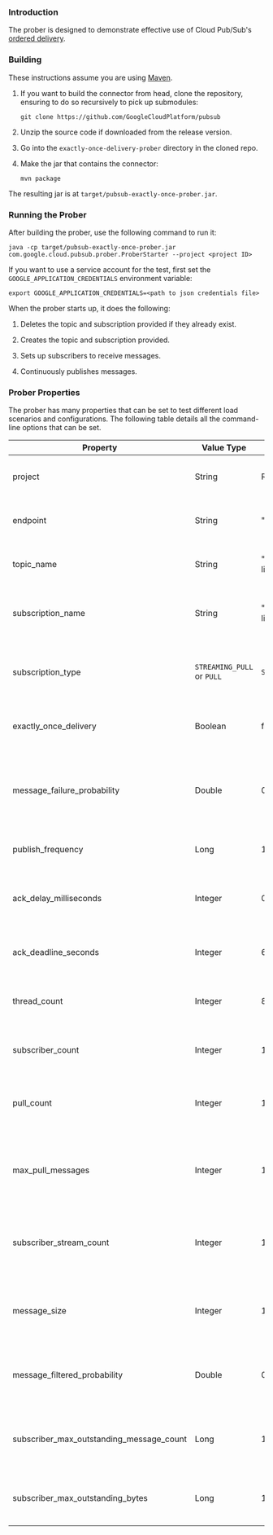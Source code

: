 ### Introduction

The prober is designed to demonstrate effective use of Cloud Pub/Sub's
[ordered delivery](https://cloud.google.com/pubsub/docs/ordering).

### Building

These instructions assume you are using [Maven](https://maven.apache.org/).

1. If you want to build the connector from head, clone the repository, ensuring
    to do so recursively to pick up submodules:

    `git clone https://github.com/GoogleCloudPlatform/pubsub`

2. Unzip the source code if downloaded from the release version.

3. Go into the `exactly-once-delivery-prober` directory in the cloned repo.

4. Make the jar that contains the connector:

    `mvn package`

The resulting jar is at `target/pubsub-exactly-once-prober.jar`.

### Running the Prober

After building the prober, use the following command to run it:

`java -cp target/pubsub-exactly-once-prober.jar com.google.cloud.pubsub.prober.ProberStarter --project <project ID>`

If you want to use a service account for the test, first set the
`GOOGLE_APPLICATION_CREDENTIALS` environment variable:

`export GOOGLE_APPLICATION_CREDENTIALS=<path to json credentials file>`

When the prober starts up, it does the following:

1.  Deletes the topic and subscription provided if they already exist.

2.  Creates the topic and subscription provided.

3.  Sets up subscribers to receive messages.

4.  Continuously publishes messages.

### Prober Properties

The prober has many properties that can be set to test different load scenarios
and configurations. The following table details all the command-line options
that can be set.

| Property                                 | Value Type                 | Default                                  | Description                                                                                                                  |
|------------------------------------------|----------------------------|------------------------------------------|------------------------------------------------------------------------------------------------------------------------------|
| project                                  | String                     | REQUIRED (No default)                    | The project ID in which to create the topic and subscription.                                                                |
| endpoint                                 | String                     | "pubsub.googleapis.com:443"              | The Cloud Pub/Sub endpoint to send requests to.                                                                              |
| topic_name                               | String                     | "cloud-pubsub-client-library-prober"     | The name of the topic to create and publish messages to.                                                                     |
| subscription_name                        | String                     | "cloud-pubsub-client-library-prober-sub" | The name of the subscription to create and to receive messages from.                                                         |
| subscription_type                        | `STREAMING_PULL` or `PULL` | `STREAMING_PULL`                         | The type of subscriber to create. See [subscriber documentation](https://cloud.google.com/pubsub/docs/pull) for differences. |
| exactly_once_delivery                    | Boolean                    | false                                    | Whether or not to enforce exactly once delivery of messages.                                                                 |
| message_failure_probability              | Double                     | 0.0                                      | The probability with which a message should be nacked by the subscriber. Valid values are between 0.0 and 1.0.               |
| publish_frequency                        | Long                       | 1,000,000                                | The time between publishes in microseconds.                                                                                  |
| ack_delay_milliseconds                   | Integer                    | 0                                        | The number of milliseconds by which subscribers should delay sending back acks or nacks.                                     |
| ack_deadline_seconds                     | Integer                    | 60                                       | The ack deadline in seconds to use when creating the subscription.                                                           |
| thread_count                             | Integer                    | 8                                        | The number of threads to use for processing delayed acks and nacks.                                                          |
| subscriber_count                         | Integer                    | 1                                        | The number of subscribers to create on the subscription.                                                                     |
| pull_count                               | Integer                    | 10                                       | When `subscription_type` is `PULL`, the number of pulls to do simultaneously.                                                |
| max_pull_messages                        | Integer                    | 100                                      | When `subscription_type` is `PULL`, the maximum number of messages to request in each pull request.                          |
| subscriber_stream_count                  | Integer                    | 1                                        | When `subscription_type` is `STREAMING_PULL`, the number of underlying streams to create per subscriber.                     |
| message_size                             | Integer                    | 100                                      | The number of bytes per message. Set to <= 0 to generate randomly sized messages.                                            |
| message_filtered_probability             | Double                     | 0.0                                      | The probability of a message being filtered out. Valid values are between 0.0 and 1.0.                                       |
| subscriber_max_outstanding_message_count | Long                       | 10,000                                   | The maximum number of messages to allow to be outstanding to each subscriber.                                                |
| subscriber_max_outstanding_bytes         | Long                       | 1,000,000,000                            | The maximum number of bytes to allow to be outstanding to each subscriber.                                                   |